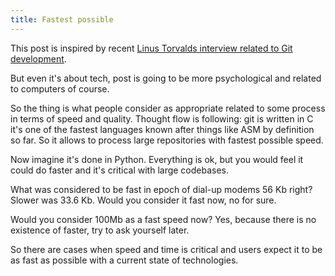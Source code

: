 ```yaml
---
title: Fastest possible
---
```


This post is inspired by recent [Linus Torvalds interview related to Git development](http://www.linux.com/news/featured-blogs/185-jennifer-cloer/821541-10-years-of-git-an-interview-with-git-creator-linus-torvalds).

But even it's about tech, post is going to be more psychological and related to computers of course.

So the thing is what people consider as appropriate related to some process in terms of speed and quality. Thought flow is following: git is written in C it's one of the fastest languages known after things like ASM by definition so far. So it allows to process large repositories with fastest possible speed.

Now imagine it's done in Python. Everything is ok, but you would feel it could do faster and it's critical with large codebases.

What was considered to be fast in epoch of dial-up modems 56 Kb right?
Slower was 33.6 Kb. Would you consider it fast now, no for sure.

Would you consider 100Mb as a fast speed now? Yes, because there is no existence of faster, try to ask yourself later.

So there are cases when speed and time is critical and users expect it to be as fast as possible with a current state of technologies.
